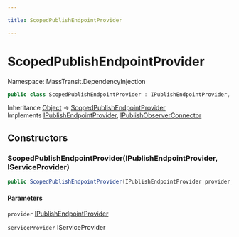 ```yaml
---

title: ScopedPublishEndpointProvider

---
```


# ScopedPublishEndpointProvider

Namespace: MassTransit.DependencyInjection

```csharp
public class ScopedPublishEndpointProvider : IPublishEndpointProvider, IPublishObserverConnector
```

Inheritance [Object](https://learn.microsoft.com/en-us/dotnet/api/system.object) → [ScopedPublishEndpointProvider](../masstransit-dependencyinjection/scopedpublishendpointprovider)<br/>
Implements [IPublishEndpointProvider](../../masstransit-abstractions/masstransit/ipublishendpointprovider), [IPublishObserverConnector](../../masstransit-abstractions/masstransit/ipublishobserverconnector)

## Constructors

### **ScopedPublishEndpointProvider(IPublishEndpointProvider, IServiceProvider)**

```csharp
public ScopedPublishEndpointProvider(IPublishEndpointProvider provider, IServiceProvider serviceProvider)
```

#### Parameters

`provider` [IPublishEndpointProvider](../../masstransit-abstractions/masstransit/ipublishendpointprovider)<br/>

`serviceProvider` IServiceProvider<br/>
